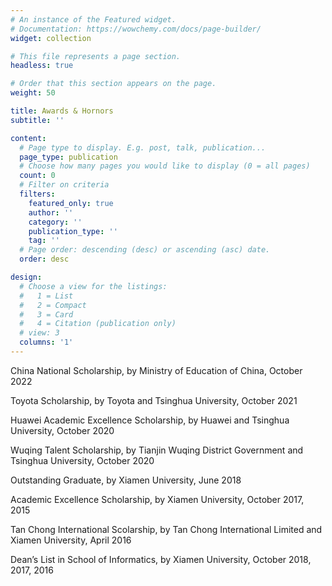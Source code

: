 ```yaml
---
# An instance of the Featured widget.
# Documentation: https://wowchemy.com/docs/page-builder/
widget: collection

# This file represents a page section.
headless: true

# Order that this section appears on the page.
weight: 50

title: Awards & Hornors
subtitle: ''

content:
  # Page type to display. E.g. post, talk, publication...
  page_type: publication
  # Choose how many pages you would like to display (0 = all pages)
  count: 0
  # Filter on criteria
  filters:
    featured_only: true
    author: ''
    category: ''
    publication_type: ''
    tag: ''
  # Page order: descending (desc) or ascending (asc) date.
  order: desc

design:
  # Choose a view for the listings:
  #   1 = List
  #   2 = Compact
  #   3 = Card
  #   4 = Citation (publication only)
  # view: 3
  columns: '1'
---
```


China National Scholarship, by Ministry of Education of China, October 2022

Toyota Scholarship, by Toyota and Tsinghua University, October 2021

Huawei Academic Excellence Scholarship, by Huawei and Tsinghua University, October 2020

Wuqing Talent Scholarship, by Tianjin Wuqing District Government and Tsinghua University, October 2020

Outstanding Graduate, by Xiamen University, June 2018

Academic Excellence Scholarship, by Xiamen University, October 2017, 2015

Tan Chong International Scolarship, by Tan Chong International Limited and Xiamen University, April 2016

Dean’s List in School of Informatics, by Xiamen University, October 2018, 2017, 2016
